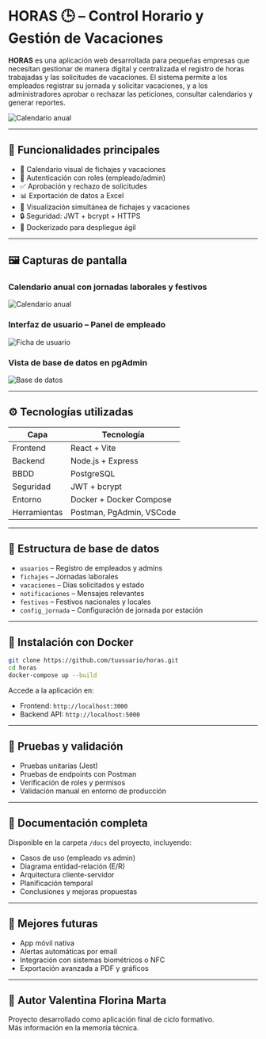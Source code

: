 
# HORAS 🕒 – Control Horario y Gestión de Vacaciones

**HORAS** es una aplicación web desarrollada para pequeñas empresas que necesitan gestionar de manera digital y centralizada el registro de horas trabajadas y las solicitudes de vacaciones. El sistema permite a los empleados registrar su jornada y solicitar vacaciones, y a los administradores aprobar o rechazar las peticiones, consultar calendarios y generar reportes.

![Calendario anual](frontend/images/calendario-anual.png)

---

## 🚀 Funcionalidades principales

- 📆 Calendario visual de fichajes y vacaciones
- 🔐 Autenticación con roles (empleado/admin)
- ✅ Aprobación y rechazo de solicitudes
- 📊 Exportación de datos a Excel
- 🔄 Visualización simultánea de fichajes y vacaciones
- 🔒 Seguridad: JWT + bcrypt + HTTPS
- 🐳 Dockerizado para despliegue ágil

---

## 🖼️ Capturas de pantalla

### Calendario anual con jornadas laborales y festivos

![Calendario anual](frontend/images/calendario-anual.png)

### Interfaz de usuario – Panel de empleado

![Ficha de usuario](frontend/images/ficha-usuario.png)

### Vista de base de datos en pgAdmin

![Base de datos](frontend/images/base-datos-pgadmin.png)

---

## ⚙️ Tecnologías utilizadas

| Capa       | Tecnología                |
|------------|---------------------------|
| Frontend   | React + Vite              |
| Backend    | Node.js + Express         |
| BBDD       | PostgreSQL                |
| Seguridad  | JWT + bcrypt              |
| Entorno    | Docker + Docker Compose   |
| Herramientas | Postman, PgAdmin, VSCode |

---

## 🧠 Estructura de base de datos

- `usuarios` – Registro de empleados y admins
- `fichajes` – Jornadas laborales
- `vacaciones` – Días solicitados y estado
- `notificaciones` – Mensajes relevantes
- `festivos` – Festivos nacionales y locales
- `config_jornada` – Configuración de jornada por estación

---

## 🐳 Instalación con Docker

```bash
git clone https://github.com/tuusuario/horas.git
cd horas
docker-compose up --build
```

Accede a la aplicación en:

- Frontend: `http://localhost:3000`
- Backend API: `http://localhost:5000`

---

## 🧪 Pruebas y validación

- Pruebas unitarias (Jest)
- Pruebas de endpoints con Postman
- Verificación de roles y permisos
- Validación manual en entorno de producción

---

## 📘 Documentación completa

Disponible en la carpeta `/docs` del proyecto, incluyendo:

- Casos de uso (empleado vs admin)
- Diagrama entidad-relación (E/R)
- Arquitectura cliente-servidor
- Planificación temporal
- Conclusiones y mejoras propuestas

---

## 🧩 Mejores futuras

- App móvil nativa
- Alertas automáticas por email
- Integración con sistemas biométricos o NFC
- Exportación avanzada a PDF y gráficos

---

## 👤 Autor Valentina Florina Marta

Proyecto desarrollado como aplicación final de ciclo formativo.  
Más información en la memoria técnica.

